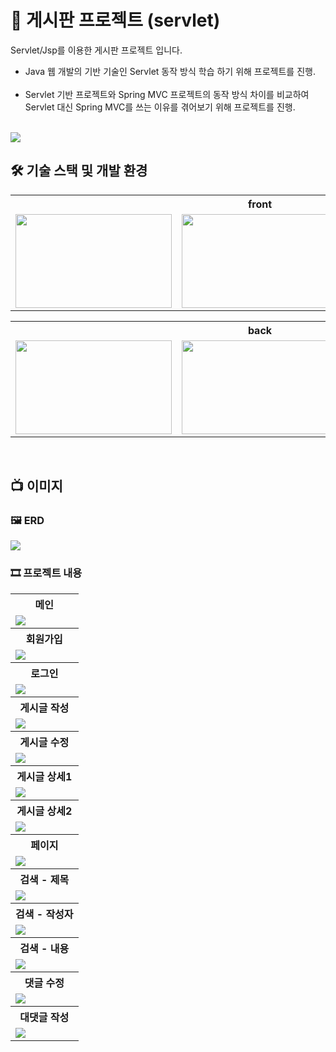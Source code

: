 # 📁 게시판 프로젝트 (servlet)
Servlet/Jsp를 이용한 게시판 프로젝트 입니다.
* Java 웹 개발의 기반 기술인 Servlet 동작 방식 학습 하기 위해 프로젝트를 진행.<br><br>
* Servlet 기반 프로젝트와 Spring MVC 프로젝트의 동작 방식 차이를 비교하여<br>
Servlet 대신 Spring MVC를 쓰는 이유를 겪어보기 위해 프로젝트를 진행.<br>
<br/>
<img src="https://user-images.githubusercontent.com/71202869/270116983-2c8c47ea-3d9f-4e68-9d79-4a6a6ed14087.png"/>

## 🛠 기술 스택 및 개발 환경
<table>
  <tr><th colspan="3">front</th></tr>
  <tr>
    <td><img src="https://user-images.githubusercontent.com/71202869/270113100-970694ca-57fc-44ff-b5ce-fb13d6cf0f15.png" width="250" height="150" /></td>
    <td><img src="https://user-images.githubusercontent.com/71202869/270113193-ac857628-bdeb-4385-bee3-f03268e8bf3e.png" width="250" height="150" /></td>
    <td><img src="https://user-images.githubusercontent.com/71202869/270112963-383fec32-c409-48c7-85ab-2c74d97fc4b1.png" width="250" height="150" /></td>
  </tr>
</table>
<table>
  <tr><th colspan="3">back</th></tr>
  <tr>
    <td><img src="https://user-images.githubusercontent.com/71202869/270113105-5a8908ad-8deb-4fcc-a1b8-27d1e17095de.jpg" width="250" height="150" /></td>
    <td><img src="https://user-images.githubusercontent.com/71202869/270113209-7a57f25c-d00b-4195-b69a-0bcef140abfe.png" width="250" height="150" /></td>
    <td><img src="https://user-images.githubusercontent.com/71202869/270142401-e8d30789-4391-4c4c-862a-be04c4288716.png" width="250" height="150" /></td>
  </tr>
</table>

<br/>

## 📺 이미지
### 🖼️ ERD
<img src="https://user-images.githubusercontent.com/71202869/270110609-81f26476-1d9f-4c0e-8d1d-b9ed8aa66c2a.PNG"/>

### 🎞 프로젝트 내용 
<table>
  <tr><th>메인</th></tr>
  <tr>
    <td><img src="https://user-images.githubusercontent.com/71202869/270116983-2c8c47ea-3d9f-4e68-9d79-4a6a6ed14087.png"/></td>
  </tr>
  <tr><th>회원가입</th></tr>
  <tr>
    <td><img src="https://user-images.githubusercontent.com/71202869/270113889-f92f5424-5161-4b8d-bf8d-4240e35cb8b9.png"/></td>
  </tr>
  <tr><th>로그인</th></tr>
  <tr>
    <td><img src="https://user-images.githubusercontent.com/71202869/270117068-6c3aef54-8e70-4d2a-aa5c-d34b5c15a982.png"/></td>
  </tr>
  <tr><th>게시글 작성</th></tr>
  <tr>
    <td><img src="https://user-images.githubusercontent.com/71202869/270114266-dd756039-a7f4-414e-9907-d4b4dbd0cb44.png"/></td>
  </tr>
  <tr><th>게시글 수정</th></tr>
  <tr>
    <td><img src="https://user-images.githubusercontent.com/71202869/270114327-dd5061f6-c80d-41ff-ae0d-c8ef2eae9088.png"/></td>
  </tr>
    <tr><th>게시글 상세1</th></tr>
  <tr>
    <td><img src="https://user-images.githubusercontent.com/71202869/270113825-1b97660e-4a21-47f8-8ef5-fa68db6b5237.png"/></td>
  </tr>
  <tr><th>게시글 상세2</th></tr>
  <tr>
    <td><img src="https://user-images.githubusercontent.com/71202869/270113734-7beabd53-a484-4f1d-b177-e1f1b0696a09.png"/></td>
  </tr>
    <tr><th>페이지</th></tr>
  <tr>
    <td><img src="https://user-images.githubusercontent.com/71202869/270114529-f545fdcb-9612-4edd-ae59-4ae88d16bcad.png"/></td>
  </tr>
      <tr><th>검색 - 제목</th></tr>
  <tr>
    <td><img src="https://user-images.githubusercontent.com/71202869/270114673-ae0f67d2-505a-439c-9307-be98eb1281e6.png"/></td>
  </tr>
  <tr><th>검색 - 작성자</th></tr>
  <tr>
    <td><img src="https://user-images.githubusercontent.com/71202869/270114625-5f737528-57f9-468d-b36d-1d005027d08d.png"/></td>
  </tr>
  <tr><th>검색 - 내용</th></tr>
  <tr>
    <td><img src="https://user-images.githubusercontent.com/71202869/270117308-190f2eee-06b8-4222-babe-d10a17571416.png"/></td>
  </tr>
  <tr><th>댓글 수정</th></tr>
  <tr>
    <td><img src="https://user-images.githubusercontent.com/71202869/270117632-9bd81efa-359a-45de-8a46-78cbe959ca6c.png"/></td>
  </tr>  
  <tr><th>대댓글 작성</th></tr>
  <tr>
    <td><img src="https://user-images.githubusercontent.com/71202869/270117636-dba765c7-1810-4567-992d-f16a14c8bffb.png"/></td>
  </tr>
  
</table>


